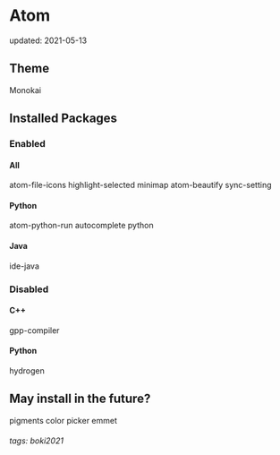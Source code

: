 # Atom
updated: 2021-05-13

## Theme
Monokai

## Installed Packages
### Enabled
#### All
atom-file-icons
highlight-selected
minimap
atom-beautify
sync-setting
#### Python
atom-python-run
autocomplete python
#### Java
ide-java
### Disabled
#### C++
gpp-compiler
#### Python
hydrogen

## May install in the future?
pigments
color picker
emmet

###### tags: boki2021